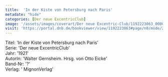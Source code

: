 ```yaml
---
title:  'In der Kiste von Petersburg nach Paris'
metadate: "hide"
categories: [Der neue ExcentricClub]
image: '/assets/images/coverart/Der neue Excentric-Club/1192223063_00000010.jpg'
visit: 'https://portal.dnb.de/bookviewer/view/1192223063#page/n0/mode/2up'
---
```

Titel: 'In der Kiste von Petersburg nach Paris' <br>
Serie: 'Der neue ExcentricClub' <br>
Jahr: '1921' <br>
AutorIn: 'Walter Gernsheim. Hrsg. von Otto Eicke' <br>
Band-Nr: '?' <br>
Verlag: ' MignonVerlag'